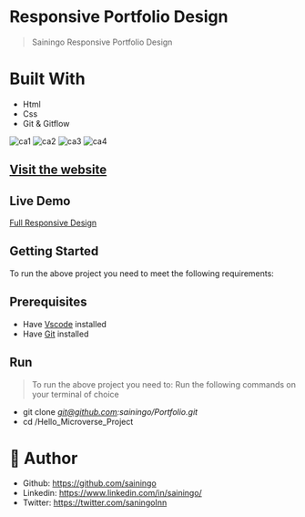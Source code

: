 # Responsive Portfolio Design
> Sainingo Responsive Portfolio Design 

# Built With
- Html
- Css
- Git & Gitflow

![ca1](https://user-images.githubusercontent.com/32932447/155713112-df2eeb16-8708-4547-a53c-ccc69d50ee45.PNG)
![ca2](https://user-images.githubusercontent.com/32932447/155713117-922b89f9-ac36-466e-b4ad-4a974b33b4ba.PNG)
![ca3](https://user-images.githubusercontent.com/32932447/155713119-99921eec-2f57-43f1-bfbb-e6d86b36b377.PNG)
![ca4](https://user-images.githubusercontent.com/32932447/155713110-4e91da73-248d-42e3-8c76-546af5391338.PNG)

## [Visit the website](https://sainingo.github.io/Portfolio/)
## Live Demo
[Full Responsive Design](https://www.loom.com/share/4df1a495c4a64fc88bf938415f795916)

## Getting Started
To run the above project you need to meet the following requirements:
## Prerequisites
- Have [Vscode](https://code.visualstudio.com/) installed 
- Have [Git](https://git-scm.com/) installed

## Run
> To run the above project you need to:
> Run the following commands on your terminal of choice

- git clone  *git@github.com:sainingo/Portfolio.git*
- cd /Hello_Microverse_Project


# 🤵 Author
- Github: https://github.com/sainingo
- Linkedin: https://www.linkedin.com/in/sainingo/
- Twitter: https://twitter.com/saningoInn
